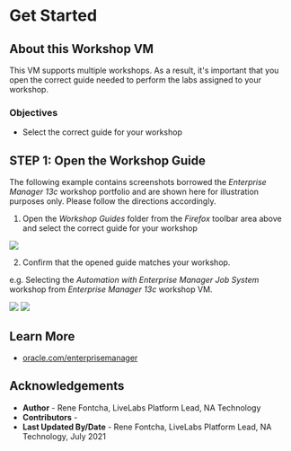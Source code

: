 # Get Started

## About this Workshop VM
This VM supports multiple workshops. As a result, it's important that you open the correct guide needed to perform the labs assigned to your workshop.

### Objectives
  - Select the correct guide for your workshop

## **STEP 1:** Open the Workshop Guide
The following example contains screenshots borrowed the *Enterprise Manager 13c* workshop portfolio and are shown here for illustration purposes only. Please follow the directions accordingly.

1. Open the *Workshop Guides* folder from the *Firefox* toolbar area above and select the correct guide for your workshop

  ![](images/select-guide.png " ")

2. Confirm that the opened guide matches your workshop.

  e.g. Selecting the *Automation with Enterprise Manager Job System* workshop from *Enterprise Manager 13c* workshop VM.

  ![](images/select-guide-job-system-1.png " ")
  ![](images/select-guide-job-system-2.png " ")

## Learn More
- [oracle.com/enterprisemanager](https://www.oracle.com/enterprise-manager/)

## Acknowledgements
  - **Author** - Rene Fontcha, LiveLabs Platform Lead, NA Technology
  - **Contributors** -
  - **Last Updated By/Date** - Rene Fontcha, LiveLabs Platform Lead, NA Technology, July 2021
